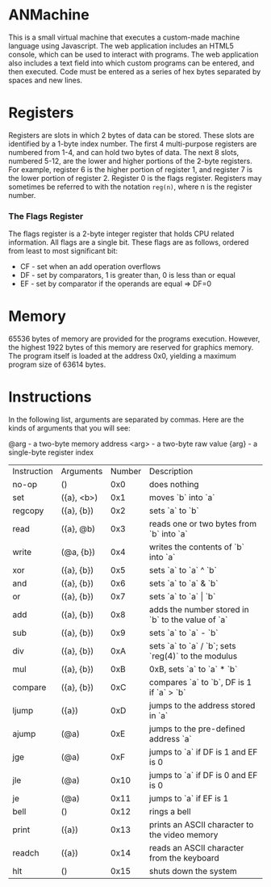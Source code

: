 # ANMachine

This is a small virtual machine that executes a custom-made machine language using Javascript. The web application includes an HTML5 console, which can be used to interact with programs. The web application also includes a text field into which custom programs can be entered, and then executed. Code must be entered as a series of hex bytes separated by spaces and new lines.

# Registers

Registers are slots in which 2 bytes of data can be stored.  These slots are identified by a 1-byte index number.  The first 4 multi-purpose registers are numbered from 1-4, and can hold two bytes of data.  The next 8 slots, numbered 5-12, are the lower and higher portions of the 2-byte registers.  For example, register 6 is the higher portion of register 1, and register 7 is the lower portion of register 2.  Register 0 is the flags register. Registers may sometimes be referred to with the notation `reg(n)`, where n is the register number.

### The Flags Register

The flags register is a 2-byte integer register that holds CPU related information.  All flags are a single bit.  These flags are as follows, ordered from least to most significant bit:

* CF - set when an add operation overflows
* DF - set by comparators, 1 is greater than, 0 is less than or equal
* EF - set by comparator if the operands are equal => DF=0

# Memory

65536 bytes of memory are provided for the programs execution.  However, the highest 1922 bytes of this memory are reserved for graphics memory.  The program itself is loaded at the address 0x0, yielding a maximum program size of 63614 bytes.

# Instructions

In the following list, arguments are separated by commas. Here are the kinds of arguments that you will see:

@arg - a two-byte memory address
&lt;arg&gt; - a two-byte raw value
{arg} - a single-byte register index

<table>
	<tr><td>Instruction</td><td>Arguments</td><td>Number</td><td>Description</td></tr>
	<tr><td>no-op</td><td>()</td><td>0x0</td><td>does nothing</td></tr>
	<tr><td>set</td><td>({a}, &lt;b&gt;)</td><td>0x1</td><td>moves `b` into `a`</td></tr>
	<tr><td>regcopy</td><td>({a}, {b})</td><td>0x2</td><td>sets `a` to `b`</td></tr>
	<tr><td>read</td><td>({a}, @b)</td><td>0x3</td><td>reads one or two bytes from `b` into `a`</td></tr>
	<tr><td>write</td><td>(@a, {b})</td><td>0x4</td><td>writes the contents of `b` into `a`</td></tr>
	<tr><td>xor</td><td>({a}, {b})</td><td>0x5</td><td>sets `a` to `a` ^ `b`</td></tr>
	<tr><td>and</td><td>({a}, {b})</td><td>0x6</td><td>sets `a` to `a` & `b`</td></tr>
	<tr><td>or</td><td>({a}, {b})</td><td>0x7</td><td>sets `a` to `a` | `b`</td></tr>
	<tr><td>add</td><td>({a}, {b})</td><td>0x8</td><td>adds the number stored in `b` to the value of `a`</td></tr>
	<tr><td>sub</td><td>({a}, {b})</td><td>0x9</td><td>sets `a` to `a` - `b`</td></tr>
	<tr><td>div</td><td>({a}, {b})</td><td>0xA</td><td>sets `a` to `a` / `b`; sets `reg(4)` to the modulus</td></tr>
	<tr><td>mul</td><td>({a}, {b})</td><td>0xB</td><td>0xB, sets `a` to `a` * `b`</td></tr>
	<tr><td>compare</td><td>({a}, {b})</td><td>0xC</td><td>compares `a` to `b`, DF is 1 if `a` > `b`</td></tr>
	<tr><td>ljump</td><td>({a})</td><td>0xD</td><td>jumps to the address stored in `a`</td></tr>
	<tr><td>ajump</td><td>(@a)</td><td>0xE</td><td>jumps to the pre-defined address `a`</td></tr>
	<tr><td>jge</td><td>(@a)</td><td>0xF</td><td>jumps to `a` if DF is 1 and EF is 0</td></tr>
	<tr><td>jle</td><td>(@a)</td><td>0x10</td><td>jumps to `a` if DF is 0 and EF is 0</td></tr>
	<tr><td>je</td><td>(@a)</td><td>0x11</td><td>jumps to `a` if EF is 1</td></tr>
	<tr><td>bell</td><td>()</td><td>0x12</td><td>rings a bell</td></tr>
	<tr><td>print</td><td>({a})</td><td>0x13</td><td>prints an ASCII character to the video memory</td></tr>
	<tr><td>readch</td><td>({a})</td><td>0x14</td><td>reads an ASCII character from the keyboard</td></tr>
	<tr><td>hlt</td><td>()</td><td>0x15</td><td>shuts down the system</td></tr>
</table>